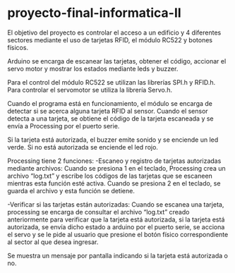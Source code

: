 # proyecto-final-informatica-II
El objetivo del proyecto es controlar el acceso a un edificio y 4 diferentes sectores mediante el uso de tarjetas RFID, el módulo RC522 y botones físicos.

Arduino se encarga de escanear las tarjetas, obtener el código, accionar el servo motor y mostrar los estados mediante leds y buzzer.

Para el control del módulo RC522 se utilizan las librerías SPI.h y RFID.h.
Para controlar el servomotor se utiliza la librería Servo.h.

Cuando el programa está en funcionamiento, el módulo se encarga de detectar si se acerca alguna tarjeta RFID al sensor. Cuando el sensor detecta a una tarjeta, se obtiene el código de la tarjeta escaneada y se envía a Processing por el puerto serie.

Si la tarjeta está autorizada, el buzzer emite sonido y se enciende un led verde.
Si no está autorizada se enciende el led rojo.

Processing tiene 2 funciones:
-Escaneo y registro de tarjetas autorizadas mediante archivos: Cuando se presiona 1 en el teclado, Processing crea un archivo “log.txt” y escribe los códigos de las tarjetas que se escaneen mientras esta función esté activa. Cuando se presiona 2 en el teclado, se guarda el archivo y esta función se detiene.

-Verificar si las tarjetas están autorizadas: Cuando se escanea una tarjeta, processing se encarga de consultar el archivo “log.txt” creado anteriormente para verificar que la tarjeta está autorizada, si la tarjeta está autorizada, se envía dicho estado a arduino por el puerto serie, se acciona el servo y se le pide al usuario que presione el botón físico correspondiente al sector al que desea ingresar.

Se muestra un mensaje por pantalla indicando si la tarjeta está autorizada o no.
